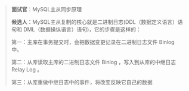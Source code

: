 > **面试官**：MySQL主从同步原理 
>
> **候选人**：MySQL主从复制的核心就是二进制日志(DDL（数据定义语言）语句和 DML（数据操纵语言）语句)，它的步骤是这样的：
>
> 第一：主库在事务提交时，会把数据变更记录在二进制日志文件 Binlog 中。
>
> 第二：从库读取主库的二进制日志文件 Binlog ，写入到从库的中继日志 Relay Log 。
>
> 第三：从库重做中继日志中的事件，将改变反映它自己的数据